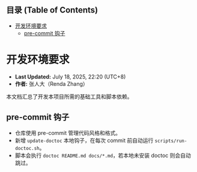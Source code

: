 <!-- START doctoc generated TOC please keep comment here to allow auto update -->
<!-- DON'T EDIT THIS SECTION, INSTEAD RE-RUN doctoc TO UPDATE -->
## 目录 (Table of Contents)

- [开发环境要求](#%E5%BC%80%E5%8F%91%E7%8E%AF%E5%A2%83%E8%A6%81%E6%B1%82)
  - [pre-commit 钩子](#pre-commit-%E9%92%A9%E5%AD%90)

<!-- END doctoc generated TOC please keep comment here to allow auto update -->

# 开发环境要求

- **Last Updated:** July 18, 2025, 22:20 (UTC+8)
- **作者:** 张人大（Renda Zhang）

本文档汇总了开发本项目所需的基础工具和脚本依赖。

## pre-commit 钩子

- 仓库使用 pre-commit 管理代码风格和格式。
- 新增 `update-doctoc` 本地钩子，在每次 commit 前自动运行 `scripts/run-doctoc.sh`。
- 脚本会执行 `doctoc README.md docs/*.md`，若本地未安装 doctoc 则会自动跳过。
